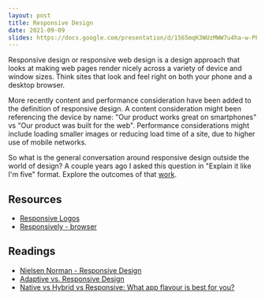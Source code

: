 ```yaml
---
layout: post
title: Responsive Design
date: 2021-09-09
slides: https://docs.google.com/presentation/d/1565mqK3WUzMWW7u4ha-w-PPahsuKYfAjtv253bXK5mk/edit?usp=sharing
---
```


Responsive design or responsive web design is a design approach that looks at making web pages render nicely across a variety of device and window sizes. Think sites that look and feel right on both your phone and a desktop browser.

More recently content and performance consideration have been added to the definition of responsive design. A content consideration might been referencing the device by name: "Our product works great on smartphones" vs "Our product was built for the web". Performance considerations might include loading smaller images or reducing load time of a site, due to higher use of mobile networks.

<!-- * Mobile first design
* Mobile Web vs Mobile Native considerations
* Breakpoints
* Click targets
* Accessibility -->

So what is the general conversation around responsive design outside the world of design? A couple years ago I asked this question in "Explain it like I'm five" format. Explore the outcomes of that [work](https://medium.com/@Naher94/so-what-is-responsive-design-f2766780296). 

## Resources
* [Responsive Logos](http://www.responsivelogos.co.uk)
* [Responsively - browser](https://responsively.app)

## Readings
* [Nielsen Norman - Responsive Design](https://www.nngroup.com/articles/responsive-web-design-definition/)
* [Adaptive vs. Responsive Design](https://www.interaction-design.org/literature/article/adaptive-vs-responsive-design)
* [Native vs Hybrid vs Responsive: What app flavour is best for you?](https://www.interaction-design.org/literature/article/native-vs-hybrid-vs-responsive-what-app-flavour-is-best-for-you)